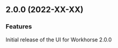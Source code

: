 

<!--
### Bug Fixes
### Features
### BREAKING CHANGES
-->

<a name="2.0.0"></a>

## 2.0.0 (2022-XX-XX)

### Features

Initial release of the UI for Workhorse 2.0.0
